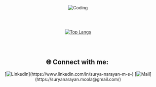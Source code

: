 <div align = "center">
<img align="center" alt="Coding" src="https://source.unsplash.com/-GgjeC_Bcqo/4096x2140">

 <br><br>
 
 

 
<div 
  

<div align = "center">
  
[![Top Langs](https://github-readme-stats.vercel.app/api/top-langs/?username=suryanarayanms&layout=compact)](https://github.com/suryanarayanms/github-readme-stats)

<div/>

 <br>
  <br>
 



## 🌐 **Connect with me:** ️

[![LinkedIn](https://img.shields.io/badge/LinkedIn-Surya-informationl?style=for-the-badge&labelColor=white&logo=linkedin&logoColor=0077b5&&color=#1589F0")](https://www.linkedin.com/in/surya-narayan-m-s-)
[![Mail](https://img.shields.io/badge/GMail-SuryaMS-informational?style=for-the-badge&labelColor=white&logo=gmail&logoColor=#1da1f2&color=##f50c14")](https://suryanarayan.moola@gmail.com/)


 
